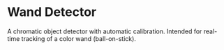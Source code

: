 # Wand Detector

A chromatic object detector with automatic calibration. Intended for real-time tracking of a color wand (ball-on-stick).
